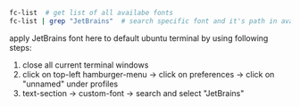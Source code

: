 ```bash
fc-list  # get list of all availabe fonts
fc-list | grep "JetBrains"  # search specific font and it's path in available fonts
```

apply JetBrains font here to default ubuntu terminal by using following steps:
1. close all current terminal windows
2. click on top-left hamburger-menu -> click on preferences -> click on "unnamed" under profiles
3. text-section -> custom-font -> search and select "JetBrains"
